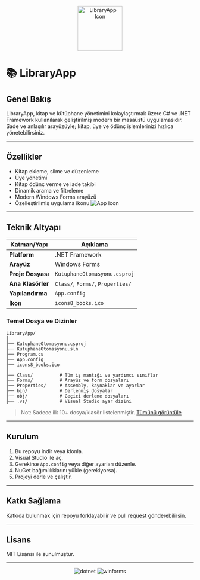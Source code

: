 <p align="center">
  <img src="https://github.com/dogukankosan/LibraryApp/raw/main/icons8_books.ico" alt="LibraryApp Icon" width="120" />
</p>

# 📚 LibraryApp

## Genel Bakış

LibraryApp, kitap ve kütüphane yönetimini kolaylaştırmak üzere C# ve .NET Framework kullanılarak geliştirilmiş modern bir masaüstü uygulamasıdır. Sade ve anlaşılır arayüzüyle; kitap, üye ve ödünç işlemlerinizi hızlıca yönetebilirsiniz.

---

## Özellikler

- Kitap ekleme, silme ve düzenleme
- Üye yönetimi
- Kitap ödünç verme ve iade takibi
- Dinamik arama ve filtreleme
- Modern Windows Forms arayüzü
- Özelleştirilmiş uygulama ikonu ![App Icon](https://github.com/dogukankosan/LibraryApp/raw/main/icons8_books.ico)

---

## Teknik Altyapı

| Katman/Yapı        | Açıklama                                    |
|--------------------|---------------------------------------------|
| **Platform**       | .NET Framework                             |
| **Arayüz**         | Windows Forms                              |
| **Proje Dosyası**  | `KutuphaneOtomasyonu.csproj`               |
| **Ana Klasörler**  | `Class/`, `Forms/`, `Properties/`          |
| **Yapılandırma**   | `App.config`                               |
| **İkon**           | `icons8_books.ico`                         |

### Temel Dosya ve Dizinler

```
LibraryApp/
│
├── KutuphaneOtomasyonu.csproj
├── KutuphaneOtomasyonu.sln
├── Program.cs
├── App.config
├── icons8_books.ico
│
├── Class/          # Tüm iş mantığı ve yardımcı sınıflar
├── Forms/          # Arayüz ve form dosyaları
├── Properties/     # Assembly, kaynaklar ve ayarlar
├── bin/            # Derlenmiş dosyalar
├── obj/            # Geçici derleme dosyaları
├── .vs/            # Visual Studio ayar dizini
```
> Not: Sadece ilk 10+ dosya/klasör listelenmiştir. [Tümünü görüntüle](https://github.com/dogukankosan/LibraryApp/tree/main)

---

## Kurulum

1. Bu repoyu indir veya klonla.
2. Visual Studio ile aç.
3. Gerekirse `App.config` veya diğer ayarları düzenle.
4. NuGet bağımlılıklarını yükle (gerekiyorsa).
5. Projeyi derle ve çalıştır.

---

## Katkı Sağlama

Katkıda bulunmak için repoyu forklayabilir ve pull request gönderebilirsin.

---

## Lisans

MIT Lisansı ile sunulmuştur.

---

<p align="center">
  <img src="https://img.shields.io/badge/.NET-Framework-blue?logo=dotnet" alt="dotnet" />
  <img src="https://img.shields.io/badge/Windows%20Forms-UI-lightgrey" alt="winforms" />
</p>
